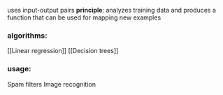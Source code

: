 uses input-output pairs
**principle**: analyzes training data and produces a function that can be used for mapping new examples


### algorithms:
[[Linear regression]]
[[Decision trees]]

### usage:
Spam filters
Image recognition

